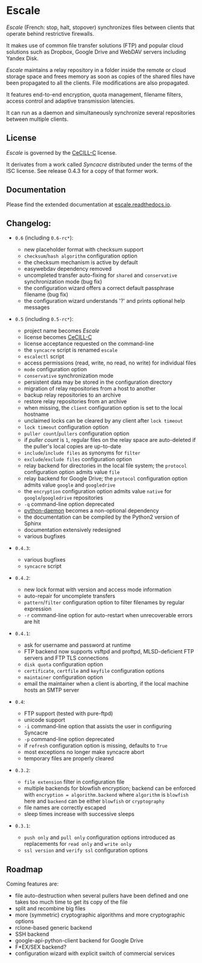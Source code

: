 # Escale

*Escale* (French: stop, halt, stopover) synchronizes files between clients that operate behind restrictive firewalls.

It makes use of common file transfer solutions (FTP) and popular cloud solutions such as Dropbox, Google Drive and WebDAV servers including Yandex Disk.

*Escale* maintains a relay repository in a folder inside the remote or cloud storage space and frees memory as soon as copies of the shared files have been propagated to all the clients.
File modifications are also propagated.

It features end-to-end encryption, quota management, filename filters, access control and adaptive transmission latencies. 

It can run as a daemon and simultaneously synchronize several repositories between multiple clients.


## License

*Escale* is governed by the [CeCILL-C](http://cecill.info/licences/Licence_CeCILL-C_V1-en.html) license.

It derivates from a work called *Syncacre* distributed under the terms of the ISC license. See release 0.4.3 for a copy of that former work.


## Documentation

Please find the extended documentation at [escale.readthedocs.io](http://escale.readthedocs.io/en/latest/).


## Changelog:

* `0.6` (including `0.6-rc*`):

  * new placeholder format with checksum support
  * ``checksum``/``hash algorithm`` configuration option
  * the checksum mechanism is active by default
  * easywebdav dependency removed
  * uncompleted transfer auto-fixing for `shared` and `conservative` synchronization mode (bug fix)
  * the configuration wizard offers a correct default passphrase filename (bug fix)
  * the configuration wizard understands '?' and prints optional help messages

* `0.5` (including `0.5-rc*`):

  * project name becomes *Escale*
  * license becomes [CeCILL-C](http://cecill.info/licences/Licence_CeCILL-C_V1-en.html)
  * license acceptance requested on the command-line
  * the `syncacre` script is renamed `escale`
  * `escalectl` script
  * access permissions (read, write, no read, no write) for individual files
  * ``mode`` configuration option
  * ``conservative`` synchronization mode
  * persistent data may be stored in the configuration directory
  * migration of relay repositories from a host to another
  * backup relay repositories to an archive
  * restore relay repositories from an archive
  * when missing, the ``client`` configuration option is set to the local hostname
  * unclaimed locks can be cleared by any client after ``lock timeout``
  * ``lock timeout`` configuration option
  * ``puller count``/``pullers`` configuration option
  * if *puller count* is ``1``, regular files on the relay space are auto-deleted if the puller's local copies are up-to-date
  * ``include``/``include files`` as synonyms for ``filter``
  * ``exclude``/``exclude files`` configuration option
  * relay backend for directories in the local file system; the ``protocol`` configuration option admits value ``file``
  * relay backend for Google Drive; the ``protocol`` configuration option admits value ``google`` and ``googledrive``
  * the ``encryption`` configuration option admits value ``native`` for ``google``/``googledrive`` repositories
  * ``-q`` command-line option deprecated
  * [python-daemon](https://pypi.python.org/pypi/python-daemon/) becomes a non-optional dependency
  * the documentation can be compiled by the Python2 version of Sphinx
  * documentation extensively redesigned
  * various bugfixes

* `0.4.3`:

  * various bugfixes
  * `syncacre` script

* `0.4.2`:

  * new lock format with version and access mode information
  * auto-repair for uncomplete transfers
  * ``pattern``/``filter`` configuration option to filter filenames by regular expression
  * ``-r`` command-line option for auto-restart when unrecoverable errors are hit

* `0.4.1`:

  * ask for username and password at runtime
  * FTP backend now supports vsftpd and proftpd, MLSD-deficient FTP servers and FTP TLS connections
  * ``disk quota`` configuration option
  * ``certificate``, ``certfile`` and ``keyfile`` configuration options
  * ``maintainer`` configuration option
  * email the maintainer when a client is aborting, if the local machine hosts an SMTP server

* `0.4`:

  * FTP support (tested with pure-ftpd)
  * unicode support
  * ``-i`` command-line option that assists the user in configuring Syncacre
  * ``-p`` command-line option deprecated
  * if ``refresh`` configuration option is missing, defaults to ``True``
  * most exceptions no longer make syncacre abort
  * temporary files are properly cleared

* `0.3.2`:

  * ``file extension`` filter in configuration file
  * multiple backends for blowfish encryption; backend can be enforced with ``encryption = algorithm.backend`` where ``algorithm`` is ``blowfish`` here and ``backend`` can be either ``blowfish`` or ``cryptography``
  * file names are correctly escaped
  * sleep times increase with successive sleeps

* `0.3.1`:

  * ``push only`` and ``pull only`` configuration options introduced as replacements for 
    ``read only`` and ``write only``
  * ``ssl version`` and ``verify ssl`` configuration options


## Roadmap

Coming features are:

* file auto-destruction when several pullers have been defined and one takes too much time to get its copy of the file
* split and recombine big files
* more (symmetric) cryptographic algorithms and more cryptographic options
* rclone-based generic backend
* SSH backend
* google-api-python-client backend for Google Drive
* F\*EX/SEX backend?
* configuration wizard with explicit switch of commercial services


